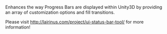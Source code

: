 Enhances the way Progress Bars are displayed within Unity3D by providing an array of customization options and fill transitions.

Please visit http://lairinus.com/project/ui-status-bar-tool/ for more information!
